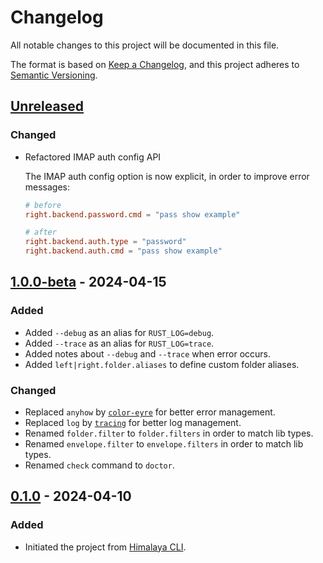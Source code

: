 # Changelog

All notable changes to this project will be documented in this file.

The format is based on [Keep a Changelog](https://keepachangelog.com/en/1.0.0/),
and this project adheres to [Semantic Versioning](https://semver.org/spec/v2.0.0.html).

## [Unreleased]

### Changed

- Refactored IMAP auth config API

  The IMAP auth config option is now explicit, in order to improve error messages:

  ```toml
  # before
  right.backend.password.cmd = "pass show example"

  # after
  right.backend.auth.type = "password"
  right.backend.auth.cmd = "pass show example"
  ```

## [1.0.0-beta] - 2024-04-15

### Added

- Added `--debug` as an alias for `RUST_LOG=debug`.
- Added `--trace` as an alias for `RUST_LOG=trace`.
- Added notes about `--debug` and `--trace` when error occurs.
- Added `left|right.folder.aliases` to define custom folder aliases.

### Changed

- Replaced `anyhow` by [`color-eyre`](https://crates.io/crates/color-eyre) for better error management.
- Replaced `log` by [`tracing`](https://crates.io/crates/tracing) for better log management.
- Renamed `folder.filter` to `folder.filters` in order to match lib types.
- Renamed `envelope.filter` to `envelope.filters` in order to match lib types.
- Renamed `check` command to `doctor`.

## [0.1.0] - 2024-04-10

### Added

- Initiated the project from [Himalaya CLI](https://github.com/pimalaya/himalaya).

[Unreleased]: https://github.com/pimalaya/neverest/compare/v1.0.0-beta...HEAD
[1.0.0-beta]: https://github.com/pimalaya/neverest/compare/v0.1.0...v1.0.0-beta
[0.1.0]: https://github.com/pimalaya/neverest/compare/root...v0.1.0
